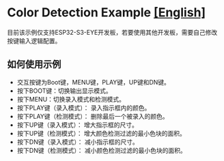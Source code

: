 # Color Detection Example [[English]](./README.md)

目前该示例仅支持ESP32-S3-EYE开发板，若要使用其他开发板，需要自己修改按键输入逻辑配置。

## 如何使用示例

- 交互按键为Boot键，MENU键，PLAY键，UP键和DN键。
- 按下BOOT键：切换输出显示模式。
- 按下MENU：切换录入模式和检测模式。
- 按下PLAY键（录入模式）： 录入指示框内的颜色。
- 按下PLAY键（检测模式）： 删除最后一个被录入的颜色。
- 按下UP键（录入模式）： 增大指示框的尺寸。
- 按下UP键（检测模式）： 增大颜色检测过滤的最小色块的面积。
- 按下DN键（录入模式）： 减小指示框的尺寸。
- 按下DN键（检测模式）： 减小颜色检测过滤的最小色块的面积。
